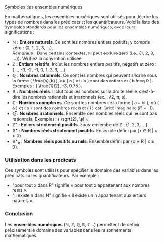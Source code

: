 Symboles des ensembles numériques

En mathématiques, les ensembles numériques sont utilisés pour décrire les types de nombres dans les prédicats et les quantificateurs. Voici la liste des symboles standards pour les ensembles numériques, avec leurs significations :

- **ℕ** : **Entiers naturels**. Ce sont les nombres entiers positifs, y compris zéro : {0, 1, 2, 3, …}.  
  *Remarque* : Dans certains contextes, ℕ peut exclure zéro (i.e., {1, 2, 3, …}). Vérifiez la convention utilisée.
- **ℤ** : **Entiers relatifs**. Inclut les nombres entiers positifs, négatifs et zéro : {…, -3, -2, -1, 0, 1, 2, 3, …}.
- **ℚ** : **Nombres rationnels**. Ce sont les nombres qui peuvent s’écrire sous la forme \( \frac{a}{b} \), où \( a \) et \( b \) sont des entiers et \( b \neq 0 \). Exemples : \( \frac{1}{2}, -3, 0.75 \).
- **ℝ** : **Nombres réels**. Inclut tous les nombres sur la droite réelle, c’est-à-dire les nombres rationnels et irrationnels (ex. : √2, π, e).
- **ℂ** : **Nombres complexes**. Ce sont les nombres de la forme \( a + bi \), où \( a \) et \( b \) sont des nombres réels et \( i \) est l’unité imaginaire (i² = -1).
- **ℚ̅** : **Nombres irrationnels**. Ensemble des nombres réels qui ne sont pas rationnels. Exemples : \( \sqrt{2}, \pi \).
- **ℤ⁺** : **Entiers strictement positifs**. Sous-ensemble de ℤ : {1, 2, 3, …}.
- **ℝ⁺** : **Nombres réels strictement positifs**. Ensemble défini par {x ∈ R | x > 0}.
- **ℝ⁺₀** : **Nombres réels positifs ou nuls**. Ensemble défini par {x ∈ R | x ≥ 0}.

### Utilisation dans les prédicats
Ces symboles sont utilisés pour spécifier le domaine des variables dans les prédicats ou les quantificateurs. Par exemple :
- "pour tout x dans R" signifie « pour tout x appartenant aux nombres réels ».
- "il existe n dans N" signifie « il existe un n appartenant aux entiers naturels ».

### Conclusion
Les **ensembles numériques** (ℕ, ℤ, ℚ, ℝ, ℂ...) permettent de définir précisément le domaine des variables dans les raisonnements mathématiques.
